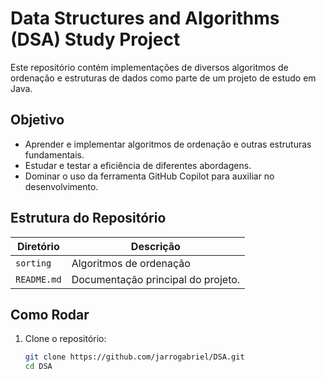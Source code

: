 # Data Structures and Algorithms (DSA) Study Project

Este repositório contém implementações de diversos algoritmos de ordenação e 
estruturas de dados como parte de um projeto de estudo em Java.

## Objetivo

- Aprender e implementar algoritmos de ordenação e outras estruturas fundamentais.
- Estudar e testar a eficiência de diferentes abordagens.
- Dominar o uso da ferramenta GitHub Copilot para auxiliar no desenvolvimento.

## Estrutura do Repositório

| Diretório        | Descrição                          |
|------------------|------------------------------------|
| `sorting`        | Algoritmos de ordenação            |
| `README.md`      | Documentação principal do projeto. |

## Como Rodar

1. Clone o repositório:
   ```bash
   git clone https://github.com/jarrogabriel/DSA.git
   cd DSA

